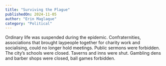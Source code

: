 ```yaml
---
title: "Surviving the Plague"
publishedOn: 2024-11-05
author: "Erin Maglaque"
category: "Political"
---
```


Ordinary life was suspended during the epidemic. Confraternities, associations that brought laypeople together for charity work and socialising, could no longer hold meetings. Public sermons were forbidden. The city’s schools were closed. Taverns and inns were shut. Gambling dens and barber shops were closed, ball games forbidden.

